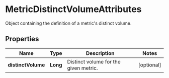 

# MetricDistinctVolumeAttributes

Object containing the definition of a metric's distinct volume.
## Properties

Name | Type | Description | Notes
------------ | ------------- | ------------- | -------------
**distinctVolume** | **Long** | Distinct volume for the given metric. |  [optional]



